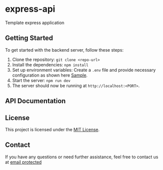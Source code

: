 # express-api
Template express application

## Getting Started

To get started with the backend server, follow these steps:

1. Clone the repository: `git clone <repo-url>`
2. Install the dependencies: `npm install`
3. Set up environment variables: Create a `.env` file and provide necessary configuration as shown here [Sample](.env.sample).
4. Start the server: `npm run dev`
5. The server should now be running at `http://localhost:<PORT>`.

## API Documentation

## License

This project is licensed under the [MIT License](LICENSE.md).

## Contact

If you have any questions or need further assistance, feel free to contact us at [email protected](fasogbaemmanuel@gmail.com)